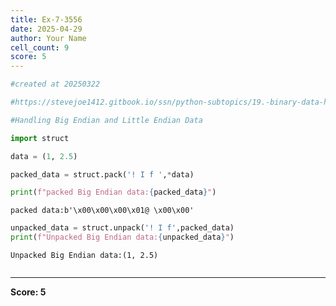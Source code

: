 ```yaml
---
title: Ex-7-3556
date: 2025-04-29
author: Your Name
cell_count: 9
score: 5
---
```


```python
#created at 20250322
```


```python
#https://stevejoe1412.gitbook.io/ssn/python-subtopics/19.-binary-data-handling
```


```python
#Handling Big Endian and Little Endian Data
```


```python
import struct
```


```python
data = (1, 2.5)
```


```python
packed_data = struct.pack('! I f ',*data)

```


```python
print(f"packed Big Endian data:{packed_data}")
```

    packed data:b'\x00\x00\x00\x01@ \x00\x00'



```python
unpacked_data = struct.unpack('! I f',packed_data)
print(f"Unpacked Big Endian data:{unpacked_data}")
```

    Unpacked Big Endian data:(1, 2.5)



```python

```


---
**Score: 5**